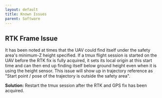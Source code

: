 ```yaml
---
layout: default
title: Known Issues
parent: Software
---
```


## RTK Frame Issue

It has been noted at times that the UAV could find itself under the safety area's minimum-Z height specified. If a tmux flight session is started on the UAV before the RTK fix is fully acquired, it sets its local origin at this start time and can then end up finding itself below ground height even when it is using the height sensor. This issue will show up in trajectory reference as "Start point / pose of the trajectory is outside the safety area".

**Solution:** Restart the tmux session after the RTK and GPS fix has been acquired.
